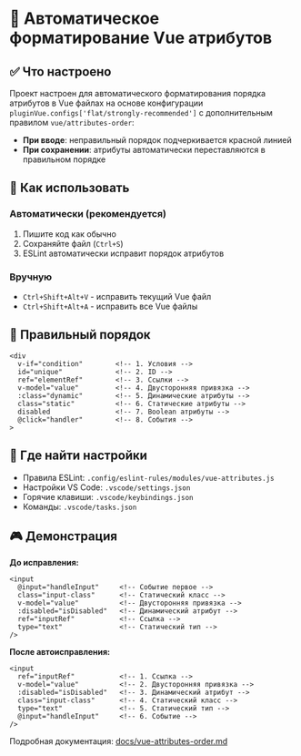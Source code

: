# 🎯 Автоматическое форматирование Vue атрибутов

## ✅ Что настроено

Проект настроен для автоматического форматирования порядка атрибутов в Vue файлах на основе конфигурации `pluginVue.configs['flat/strongly-recommended']` с дополнительным правилом `vue/attributes-order`:

- **При вводе**: неправильный порядок подчеркивается красной линией
- **При сохранении**: атрибуты автоматически переставляются в правильном порядке

## 🚀 Как использовать

### Автоматически (рекомендуется)

1. Пишите код как обычно
2. Сохраняйте файл (`Ctrl+S`)
3. ESLint автоматически исправит порядок атрибутов

### Вручную

- `Ctrl+Shift+Alt+V` - исправить текущий Vue файл
- `Ctrl+Shift+Alt+A` - исправить все Vue файлы

## 📏 Правильный порядок

```vue
<div
  v-if="condition"        <!-- 1. Условия -->
  id="unique"             <!-- 2. ID -->
  ref="elementRef"        <!-- 3. Ссылки -->
  v-model="value"         <!-- 4. Двусторонняя привязка -->
  :class="dynamic"        <!-- 5. Динамические атрибуты -->
  class="static"          <!-- 6. Статические атрибуты -->
  disabled                <!-- 7. Boolean атрибуты -->
  @click="handler"        <!-- 8. События -->
>
```

## 🔧 Где найти настройки

- Правила ESLint: `.config/eslint-rules/modules/vue-attributes.js`
- Настройки VS Code: `.vscode/settings.json`
- Горячие клавиши: `.vscode/keybindings.json`
- Команды: `.vscode/tasks.json`

## 🎮 Демонстрация

**До исправления:**

```vue
<input
  @input="handleInput"     <!-- Событие первое -->
  class="input-class"      <!-- Статический класс -->
  v-model="value"          <!-- Двусторонняя привязка -->
  :disabled="isDisabled"   <!-- Динамический атрибут -->
  ref="inputRef"           <!-- Ссылка -->
  type="text"              <!-- Статический тип -->
/>
```

**После автоисправления:**

```vue
<input
  ref="inputRef"           <!-- 1. Ссылка -->
  v-model="value"          <!-- 2. Двусторонняя привязка -->
  :disabled="isDisabled"   <!-- 3. Динамический атрибут -->
  class="input-class"      <!-- 4. Статический класс -->
  type="text"              <!-- 5. Статический тип -->
  @input="handleInput"     <!-- 6. Событие -->
/>
```

Подробная документация: [docs/vue-attributes-order.md](vue-attributes-order.md)
